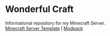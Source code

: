 # Wonderful Craft
Informational repository for my Minecraft Server. \
[Minecraft Server Template](https://github.com/SuperGDev/WonderfulCraft/tree/MinecraftServerTemplate) | [Modpack](https://github.com/SuperGDev/WonderfulCraft/tree/WonderfulCraftModpack)
